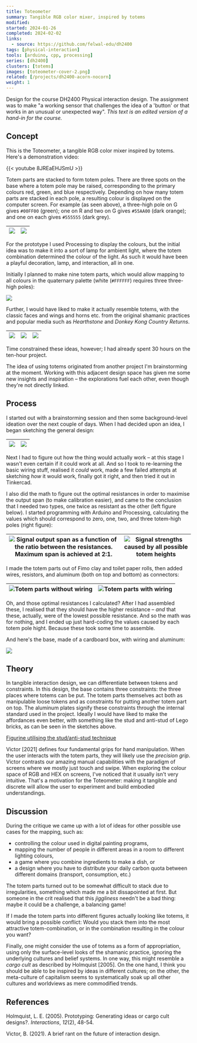 ```yaml
---
title: Toteometer
summary: Tangible RGB color mixer, inspired by totems
modified:
started: 2024-01-26
completed: 2024-02-02
links:
  - source: https://github.com/felwal-edu/dh2400
tags: [physical-interaction]
tools: [arduino, cpp, processing]
series: [dh2400]
clusters: [totems]
images: [toteometer-cover-2.png]
related: [/projects/dh2400-acorn-nocorn]
weight: 1
---
```


Design for the course DH2400 Physical interaction design. The assignment was to make "a working sensor that challenges the idea of a 'button' or that works in an unusual or unexpected way". _This text is an edited version of a hand-in for the course._

## Concept

This is the Toteometer, a tangible RGB color mixer inspired by totems. Here's a demonstration video:

{{< youtube 8JREaEHJSmU >}}

Totem parts are stacked to form totem poles. There are three spots on the base where a totem pole may be raised, corresponding to the primary colours red, green, and blue respectively. Depending on how many totem parts are stacked in each pole, a resulting colour is displayed on the computer screen. For example (as seen above), a three-high pole on G gives `#00FF00` (green); one on R and two on G gives `#55AA00` (dark orange); and one on each gives `#555555` (dark grey).

| ![](/images/toteometer-rgb.jpg) | ![](/images/toteometer-ggg.jpg) |
| - | - |

For the prototype I used Processing to display the colours, but the initial idea was to make it into a sort of lamp for ambient light, where the totem combination determined the colour of the light. As such it would have been a playful decoration, lamp, and interaction, all in one.

Initially I planned to make nine totem parts, which would allow mapping to all colours in the quaternary palette (white (`#FFFFFF`) requires three three-high poles):

![](/images/quaternary-colors.png)

Further, I would have liked to make it actually resemble totems, with the classic faces and wings and horns etc. from the original shamanic practices and popular media such as _Hearthstone_ and _Donkey Kong Country Returns_.

| ![](/images/totem-1.jpg) | ![](/images/totem-2.jpg) | ![](/images/totem-3.jpg) |
| - | - | - |

Time constrained these ideas, however; I had already spent 30 hours on the ten-hour project.

The idea of using totems originated from another project I'm brainstorming at the moment. Working with this adjacent design space has given me some new insights and inspiration – the explorations fuel each other, even though they're not directly linked.

## Process

I started out with a brainstorming session and then some background-level ideation over the next couple of days. When I had decided upon an idea, I began sketching the general design:

| ![](/images/toteometer-sketch-1.jpg) | ![](/images/toteometer-sketch-2.jpg) |
| - | - |

Next I had to figure out how the thing would actually work – at this stage I wasn't even certain if it could work at all. And so I took to re-learning the basic wiring stuff, realised it _could_ work, made a few failed attempts at sketching _how_ it would work, finally got it right, and then tried it out in Tinkercad.

I also did the math to figure out the optimal resistances in order to maximise the output span (to make calibration easier), and came to the conclusion that I needed two types, one twice as resistant as the other (left figure below). I started programming with Arduino and Processing, calculating the values which should correspond to zero, one, two, and three totem-high poles (right figure):

| ![Signal output span as a function of the ratio between the resistances. Maximum span is achieved at 2:1.](/images/toteometer-graph-vout-span.png) | ![Signal strengths caused by all possible totem heights](/images/toteometer-graph-vout.png) |
| - | - |

I made the totem parts out of Fimo clay and toilet paper rolls, then added wires, resistors, and aluminum (both on top and bottom) as connectors:

| ![Totem parts without wiring](/images/toteometer-clay.jpg) | ![Totem parts with wiring](/images/toteometer-wires.jpg) |
| - | - |

Oh, and those optimal resistances I calculated? After I had assembled these, I realised that they should have the higher resistance – _and_ that these, actually, were of the lowest possible resistance. And so the math was for nothing, and I ended up just hard-coding the values caused by each totem pole hight. Because these took some time to assemble.

And here's the base, made of a cardboard box, with wiring and aluminum:

![](/images/toteometer-box-open.jpg)

## Theory

In tangible interaction design, we can differentiate between tokens and constraints. In this design, the base contains three constraints: the three places where totems can be put. The totem parts themselves act both as manipulable loose tokens and as constraints for putting another totem part on top. The aluminum plates signify these constraints through the internal standard used in the project. Ideally I would have liked to make the affordances even better, with something like the stud and anti-stud of Lego bricks, as can be seen in the sketches above.

[Figurine utilising the stud/anti-stud technique](/art/solartotem)

Victor [2021] defines four fundamental grips for hand manipulation. When the user interacts with the totem parts, they will likely use the _precision grip_. Victor contrasts our amazing manual capabilities with the paradigm of screens where we mostly just touch and swipe. When exploring the colour space of RGB and HEX on screens, I've noticed that it usually isn't very intuitive. That's a motivation for the Toteometer: making it tangible and discrete will allow the user to experiment and build embodied understandings.

## Discussion

During the critique we came up with a lot of ideas for other possible use cases for the mapping, such as:

- controlling the colour used in digital painting programs,
- mapping the number of people in different areas in a room to different lighting colours,
- a game where you combine ingredients to make a dish, or
- a design where you have to distribute your daily carbon quota between different domains (transport, consumption, etc.)

The totem parts turned out to be somewhat difficult to stack due to irregularities, something which made me a bit dissapointed at first. But someone in the crit realised that this _jiggliness_ needn't be a bad thing: maybe it could be a challenge, a balancing game!

If I made the totem parts into different figures actually looking like totems, it would bring a possible conflict: Would you stack them into the most attractive totem-combination, or in the combination resulting in the colour you want?

Finally, one might consider the use of totems as a form of appropriation, using only the surface-level looks of the shamanic practice, ignoring the underlying cultures and belief systems. In one way, this might resemble a _cargo cult_ as described by Holmquist [2005]. On the one hand, I think you should be able to be inspired by ideas in different cultures; on the other, the meta-culture of capitalism seems to systematically soak up all other cultures and worldviews as mere commodified trends.

## References

Holmquist, L. E. (2005). Prototyping: Generating ideas or cargo cult designs?. _Interactions_, _12_(2), 48-54.

Victor, B. (2021). A brief rant on the future of interaction design.
